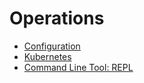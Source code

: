 # Operations

* [Configuration](./configuration.md)
* [Kubernetes](./kubernetes.md)
* [Command Line Tool: REPL](./cli-repl.md)
<!-- * [Monitor & alert](./monitor-&-alert.md)
* [Import data](./import-data.md)
* [Export data](./export-data.md)
* [Backup & restore data](./back-up-&-restore-data.md)
* [Capacity planning](./capacity-planning.md) -->